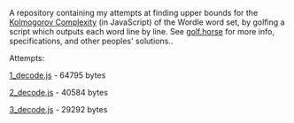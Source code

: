 A repository containing my attempts at finding upper bounds for the [Kolmogorov Complexity](https://en.wikipedia.org/wiki/Kolmogorov_complexity) (in JavaScript) of the Wordle word set, by golfing a script which outputs each word line by line.
See [golf.horse](http://golf.horse/wordle/) for more info, specifications, and other peoples' solutions..

Attempts:

[1_decode.js](https://github.com/Reinhardt-C/wordlegolf/blob/main/1_decode.js) - 64795 bytes

[2_decode.js](https://github.com/Reinhardt-C/wordlegolf/blob/main/2_decode.js) - 40584 bytes

[3_decode.js](https://github.com/Reinhardt-C/wordlegolf/blob/main/3_decode.js) - 29292 bytes
